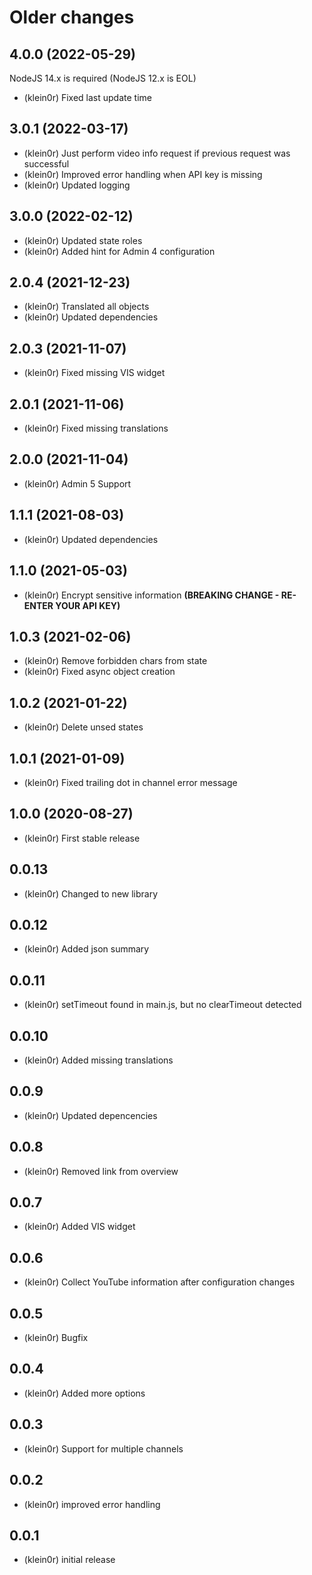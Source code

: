 # Older changes
## 4.0.0 (2022-05-29)

NodeJS 14.x is required (NodeJS 12.x is EOL)

* (klein0r) Fixed last update time

## 3.0.1 (2022-03-17)

* (klein0r) Just perform video info request if previous request was successful
* (klein0r) Improved error handling when API key is missing
* (klein0r) Updated logging

## 3.0.0 (2022-02-12)

* (klein0r) Updated state roles
* (klein0r) Added hint for Admin 4 configuration

## 2.0.4 (2021-12-23)

* (klein0r) Translated all objects
* (klein0r) Updated dependencies

## 2.0.3 (2021-11-07)

* (klein0r) Fixed missing VIS widget

## 2.0.1 (2021-11-06)

* (klein0r) Fixed missing translations

## 2.0.0 (2021-11-04)

* (klein0r) Admin 5 Support

## 1.1.1 (2021-08-03)

* (klein0r) Updated dependencies

## 1.1.0 (2021-05-03)

* (klein0r) Encrypt sensitive information **(BREAKING CHANGE - RE-ENTER YOUR API KEY)**

## 1.0.3 (2021-02-06)

* (klein0r) Remove forbidden chars from state
* (klein0r) Fixed async object creation

## 1.0.2 (2021-01-22)

* (klein0r) Delete unsed states

## 1.0.1 (2021-01-09)

* (klein0r) Fixed trailing dot in channel error message

## 1.0.0 (2020-08-27)

* (klein0r) First stable release

## 0.0.13

* (klein0r) Changed to new library

## 0.0.12

* (klein0r) Added json summary

## 0.0.11

* (klein0r) setTimeout found in main.js, but no clearTimeout detected

## 0.0.10

* (klein0r) Added missing translations

## 0.0.9

* (klein0r) Updated depencencies

## 0.0.8

* (klein0r) Removed link from overview

## 0.0.7

* (klein0r) Added VIS widget

## 0.0.6

* (klein0r) Collect YouTube information after configuration changes

## 0.0.5

* (klein0r) Bugfix

## 0.0.4

* (klein0r) Added more options

## 0.0.3

* (klein0r) Support for multiple channels

## 0.0.2

* (klein0r) improved error handling

## 0.0.1

* (klein0r) initial release
